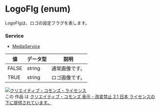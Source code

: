 # LogoFlg (enum)
LogoFlgは、ロゴの設定フラグを表します。
### Service
+ [MediaService](../services/MediaService.md)

| 値 | データ型 | 説明 | 
|---|---|---|
| FALSE| string| 通常画像です。 |
| TRUE| string| ロゴ画像です。 |
<a rel="license" href="http://creativecommons.org/licenses/by-nd/2.1/jp/"><img alt="クリエイティブ・コモンズ・ライセンス" style="border-width:0" src="https://i.creativecommons.org/l/by-nd/2.1/jp/88x31.png" /></a><br />この 作品 は <a rel="license" href="http://creativecommons.org/licenses/by-nd/2.1/jp/">クリエイティブ・コモンズ 表示 - 改変禁止 2.1 日本 ライセンスの下に提供されています。</a>
